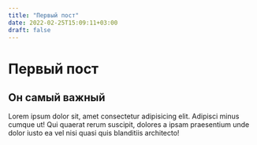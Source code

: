 ```yaml
---
title: "Первый пост"
date: 2022-02-25T15:09:11+03:00
draft: false
---
```


# Первый пост

## Он самый важный

Lorem ipsum dolor sit, amet consectetur adipisicing elit. Adipisci minus cumque ut! Qui quaerat rerum suscipit, dolores a ipsam praesentium unde dolor iusto ea vel nisi quasi quis blanditiis architecto! 